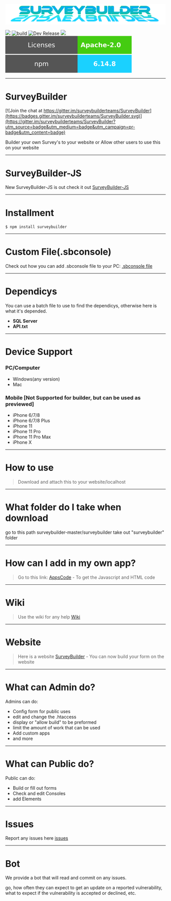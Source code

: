 <a href="http://surveybuilder.epizy.com/Home.php" target="_blank"><img src="https://github.com/surveybuilderteams/surveybuilder/blob/master/banner/banner.png?raw=true"/></a>


<a href="https://github.com/surveybuilderteams/surveybuilder/releases" target="_blank"><image src="https://raw.githubusercontent.com/surveybuilderteams/surveybuilder/master/banner/version.svg"/></a>
![build](https://raw.githubusercontent.com/surveybuilderteams/surveybuilder/master/banner/build_pass.svg)
![Dev Release](https://raw.githubusercontent.com/surveybuilderteams/surveybuilder/master/banner/DevRelease.svg)
<a href="https://github.com/surveybuilderteams/surveybuilder/archive/master.zip" target="_blank"><image src="https://raw.githubusercontent.com/surveybuilderteams/surveybuilder/master/banner/download.svg"/></a>
<a href="https://github.com/surveybuilderteams/surveybuilder/blob/master/LICENSE"><img src="https://raw.githubusercontent.com/surveybuilderteams/surveybuilder/master/banner/License.svg"/></a>
<a href="https://www.npmjs.com/package/surveybuilder"><img src="https://raw.githubusercontent.com/surveybuilderteams/surveybuilder/master/banner/npmjs.svg"/></a>
***


# SurveyBuilder

[![Join the chat at https://gitter.im/surveybuilderteams/SurveyBuilder](https://badges.gitter.im/surveybuilderteams/SurveyBuilder.svg)](https://gitter.im/surveybuilderteams/SurveyBuilder?utm_source=badge&utm_medium=badge&utm_campaign=pr-badge&utm_content=badge)

Builder your own Survey's to your website or Allow other users to use this on your website

***

# SurveyBuilder-JS

New SurveyBuilder-JS is out check it out [SurveyBuilder-JS](https://github.com/surveybuilderteams/SurveyBuilder-JS)

***

# Installment

```npm
$ npm install surveybuilder
```

***

# Custom File(.sbconsole)

Check out how you can add .sbconsole file to your PC: <a href="https://github.com/surveybuilderteams/SurevyBuilderConsoleFile/tree/main">.sbconsole file</a>

***

# Dependicys 

You can use a batch file to use to find the dependicys, otherwise here is what it's depended.

*  **SQL Server**
*  **API.txt**

***

# Device Support

### PC/Computer

* Windows(any version)
* Mac

### Mobile [Not Supported for builder, but can be used as previewed]

* iPhone 6/7/8
* iPhone 6/7/8 Plus
* iPhone 11
* iPhone 11 Pro
* iPhone 11 Pro Max
* iPhone X

***

# How to use

> Download and attach this to your website/localhost

***

# What folder do I take when download

go to this path surveybuilder-master/surveybuilder
take out "surveybuilder" folder

***

# How can I add in my own app?

> Go to this link: [AppsCode](https://github.com/SurveyBuilder-Admin/SurveyBuilder-Apps-code) - To get the Javascript and HTML code

***

# Wiki 

> Use the wiki for any help [Wiki](https://github.com/SurveyBuilderTeams/SurveyBuilder/wiki)

***

# Website

> Here is a website [SurveyBuilder](http://surveybuilder.epizy.com/Home) - You can now build your form on the website

***

# What can Admin do?

Admins can do:
* Config form for public uses
* edit and change the .htaccess
* display or "allow build" to be preformed
* limit the amount of work that can be used
* Add custom apps
* and more

***

# What can Public do?

Public can do:
* Build or fill out forms
* Check and edit Consoles 
* add Elements

***

# Issues

Report any issues here [issues](https://github.com/SurveyBuilderTeams/SurveyBuilder/issues)

***

# Bot

We provide a bot that will read and commit on any issues.

go, how often they can expect to get an update on a
reported vulnerability, what to expect if the vulnerability is accepted or
declined, etc.
